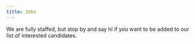 ```yaml
---
title: Jobs
---
```

We are fully staffed, but stop by and say hi if you want to be added to our list of interested candidates.

<!-- ### Available Jobs

[Fulltime Bartender](/jobs/bartender)   

To apply, email us at [jobs@lolev.beer](mailto:jobs@lolev.beer?subject=Give me a job at Lolev!) with relevant experience. -->
